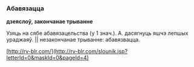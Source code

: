 ### Абавязацца
**дзеяслоў, закончанае трыванне**

Узяць на сябе абавязацельства (у 1 знач.). А. дасягнуць яшчэ лепшых ураджаяў. || незакончанае трыванне: абавязвацца.

<a rel="author">[http://rv-blr.com/](http://rv-blr.com/slounik.jsp?letterId=0&maskId=0&pageId=4)</a>
